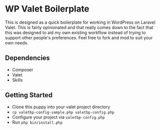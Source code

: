 # WP Valet Boilerplate

This is designed as a quick boilerplate for working in WordPress on Laravel Valet. This is fairly opinionated and that 
really comes down to the fact that this was designed to aid my own existing workflow instead of trying to support other 
people's preferences. Feel free to fork and mod to suit your own needs.  

## Dependencies

- Composer
- Valet
- Skills 

## Getting Started

- Clone this puppy into your valet project directory
- `cp valetbp-config-sample.php valetbp-config.php`
- Configure your project via `valetbp-config.php`
- Run `php bin/install.php`